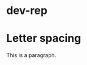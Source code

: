 # dev-rep

<!DOCTYPE html>
<html>
<head>
<title>Dev work</title>
</head>
<body>

<h1>Letter spacing</h1>
<p>This is a paragraph.</p>

</body>
</html>
